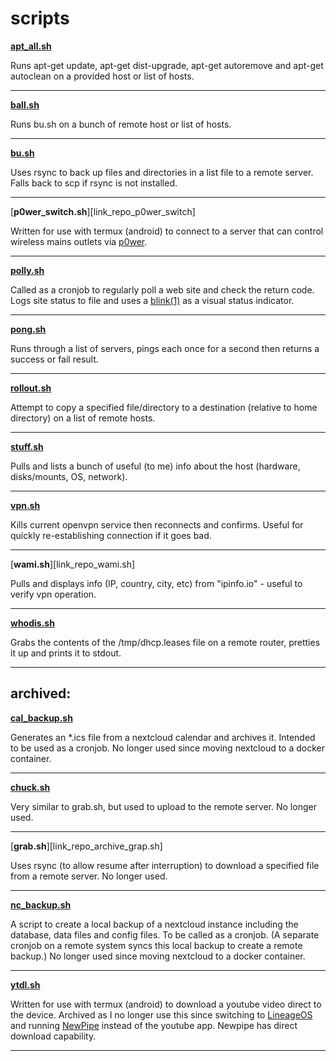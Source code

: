 # scripts

[**apt_all.sh**][link_repo_apt_all.sh]

Runs apt-get update, apt-get dist-upgrade, apt-get autoremove and apt-get autoclean on a provided host or list of hosts.

---

[**ball.sh**][link_repo_ball.sh]

Runs bu.sh on a bunch of remote host or list of hosts.

---

[**bu.sh**][link_repo_bu.sh]

Uses rsync to back up files and directories in a list file to a remote server.  Falls back to scp if rsync is not installed.

---

[**p0wer_switch.sh**][link_repo_p0wer_switch]

Written for use with termux (android) to connect to a server that can control wireless mains outlets via [p0wer][link_gitlab_clewsy_p0wer].

---
[**polly.sh**][link_repo_polly.sh]

Called as a cronjob to regularly poll a web site and check the return code.  Logs site status to file and uses a [blink(1)][link_web_blink1] as a visual status indicator.

---

[**pong.sh**][link_repo_pong.sh]

Runs through a list of servers, pings each once for a second then returns a success or fail result.

---

[**rollout.sh**][link_repo_rollout.sh]

Attempt to copy a specified file/directory to a destination (relative to home directory) on a list of remote hosts.

---

[**stuff.sh**][link_repo_stuff.sh]

Pulls and lists a bunch of useful (to me) info about the host (hardware, disks/mounts, OS, network).

---

[**vpn.sh**][link_repo_vpn.sh]

Kills current openvpn service then reconnects and confirms.  Useful for quickly re-establishing connection if it goes bad.

---

[**wami.sh**][link_repo_wami.sh]

Pulls and displays info (IP, country, city, etc) from "ipinfo.io" - useful to verify vpn operation.

---

[**whodis.sh**][link_repo_whodis.sh]

Grabs the contents of the /tmp/dhcp.leases file on a remote router, pretties it up and prints it to stdout.

---

## archived:

[**cal\_backup.sh**][link_repo_archive_cal_backup.sh]

Generates an \*.ics file from a nextcloud calendar and archives it.  Intended to be used as a cronjob.  No longer used since moving nextcloud to a docker container.

---

[**chuck.sh**][link_repo_archive_chuck.sh]

Very similar to grab.sh, but used to upload to the remote server.  No longer used.

---

[**grab.sh**][link_repo_archive_grap.sh]

Uses rsync (to allow resume after interruption) to download a specified file from a remote server.  No longer used.

---

[**nc\_backup.sh**][link_repo_archive_nc_backup.sh]

A script to create a local backup of a nextcloud instance including the database, data files and config files.  To be called as a cronjob.  (A separate cronjob on a remote system syncs this local backup to create a remote backup.)  No longer used since moving nextcloud to a docker container.

---

[**ytdl.sh**][link_repo_Archive_ytdl.sh]

Written for use with termux (android) to download a youtube video direct to the device.  Archived as I no longer use this since switching to [LineageOS][link_web_lineageos] and running [NewPipe][link_web_newpipe] instead of the youtube app.  Newpipe has direct download capability.

---

[link_repo_apt_all.sh]:apt_all.sh
[link_repo_ball.sh]:ball.sh
[link_repo_bu.sh]:bu.sh
[link_repo_p0wer_switch.sh]:p0wer_switch.sh
[link_repo_polly.sh]:polly.sh
[link_repo_pong.sh]:pong.sh
[link_repo_rollout.sh]:rollout.sh
[link_repo_stuff.sh]:stuff.sh
[link_repo_vpn.sh]:vpn.sh
[link_repo_whodis.sh]:whodis.sh
[link_repo_archive_cal_backup.sh]:archive/cal_backup.sh
[link_repo_archive_chuck.sh]:archive/chuck.sh
[link_repo_archive_grab.sh]:archive/grap.sh
[link_repo_archive_nc_backup.sh]:archive/nc_backup.sh
[link_repo_archive_ytdl.sh]:archive/ytdl.sh
[link_gitlab_clewsy_p0wer]:https://gitlab.com/clewsy/p0wer
[link_web_blink1]:https://blink1.thingm.com/
[link_web_lineageos]:https://lineageos.org/
[link_web_newpipe]:https://newpipe.schabi.org/
